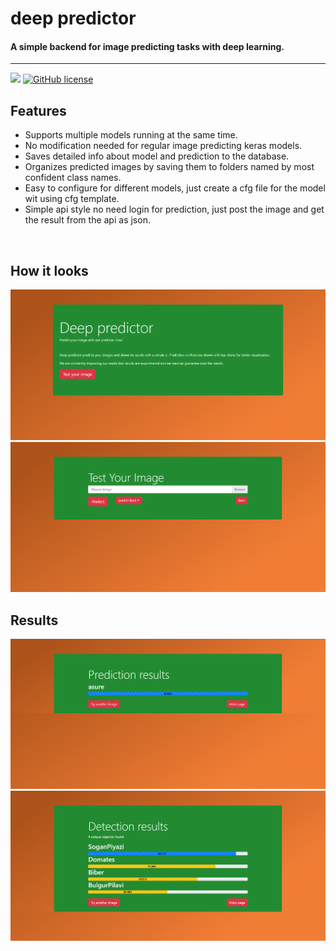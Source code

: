# deep predictor
#### A simple backend for image predicting tasks with deep learning.
___

![](https://img.shields.io/github/repo-size/cccaaannn/deep_predictor?style=flat-square) [![GitHub license](https://img.shields.io/github/license/cccaaannn/deep_predictor?style=flat-square)](https://github.com/cccaaannn/deep_predictor/blob/master/LICENSE)

## Features
- Supports multiple models running at the same time.
- No modification needed for regular image predicting keras models.
- Saves detailed info about model and prediction to the database.
- Organizes predicted images by saving them to folders named by most confident class names.
- Easy to configure for different models, just create a cfg file for the model wit using cfg template.
- Simple api style no need login for prediction, just post the image and get the result from the api as json. 

</br>

## How it looks
<img src="other/readme_images/main_page_example.png" alt="drawing" width="600"/>
<img src="other/readme_images/upload_image_example.png" alt="drawing" width="600"/>

</br>

## Results

<img src="other/readme_images/results_example1.png" alt="drawing" width="600"/>
<img src="other/readme_images/results_example2.png" alt="drawing" width="600"/>
</br>